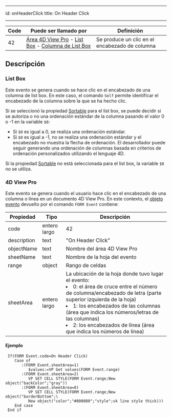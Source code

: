 - - -
id: onHeaderClick title: On Header Click
- - -

| Code | Puede ser llamado por                                                                                                                                                            | Definición                                     |
| ---- | -------------------------------------------------------------------------------------------------------------------------------------------------------------------------------- | ---------------------------------------------- |
| 42   | [Área 4D View Pro](FormObjects/viewProArea_overview.md) - [List Box](FormObjects/listbox_overview.md) - [Columna de List Box ](FormObjects/listbox_overview.md#list-box-columns) | Se produce un clic en el encabezado de columna |


## Descripción

### List Box

Este evento se genera cuando se hace clic en el encabezado de una columna de list box. En este caso, el comando `Self` permite identificar el encabezado de la columna sobre la que se ha hecho clic.

Si se seleccionó la propiedad [Sortable](FormObjects/properties_Action.md#sortable) para el list box, se puede decidir si se autoriza o no una ordenación estándar de la columna pasando el valor 0 o -1 en la variable `$0`:

- Si `$0` es igual a 0, se realiza una ordenación estándar.
- Si `$0` es igual a -1, no se realiza una ordenación estándar y el encabezado no muestra la flecha de ordenación. El desarrollador puede seguir generando una ordenación de columnas basada en criterios de ordenación personalizados utilizando el lenguaje 4D.

Si la propiedad [Sortable](FormObjects/properties_Action.md#sortable) no está seleccionada para el list box, la variable `$0` no se utiliza.

### 4D View Pro

Este evento se genera cuando el usuario hace clic en el encabezado de una columna o línea en un documento 4D View Pro. En este contexto, el [objeto evento](overview.md#event-object) devuelto por el comando `FORM Event` contiene:

| Propiedad   | Tipo         | Descripción                                                                                                                               |
| ----------- | ------------ | ----------------------------------------------------------------------------------------------------------------------------------------- |
| code        | entero largo | 42                                                                                                                                        |
| description | text         | "On Header Click"                                                                                                                         |
| objectName  | text         | Nombre del área 4D View Pro                                                                                                               |
| sheetName   | text         | Nombre de la hoja del evento                                                                                                              |
| range       | object       | Rango de celdas                                                                                                                           |
| sheetArea   | entero largo | La ubicación de la hoja donde tuvo lugar el evento:<br/><li>0: el área de cruce entre el número de columna/encabezado de letra (parte superior izquierda de la hoja)</li><li>1: los encabezados de las columnas (área que indica los números/letras de las columnas)</li><li>2: los encabezados de línea (área que indica los números de línea)</li> |

#### Ejemplo

```4d
 If(FORM Event.code=On Header Click)
    Case of
       :(FORM Event.sheetArea=1)
          $values:=VP Get values(FORM Event.range)
       :(FORM Event.sheetArea=2)
          VP SET CELL STYLE(FORM Event.range;New object("backColor";"gray"))
       :(FORM Event.sheetArea=0)
          VP SET CELL STYLE(FORM Event.range;New object("borderBottom";\
          New object("color";"#800080";"style";vk line style thick)))
    End case
 End if
```